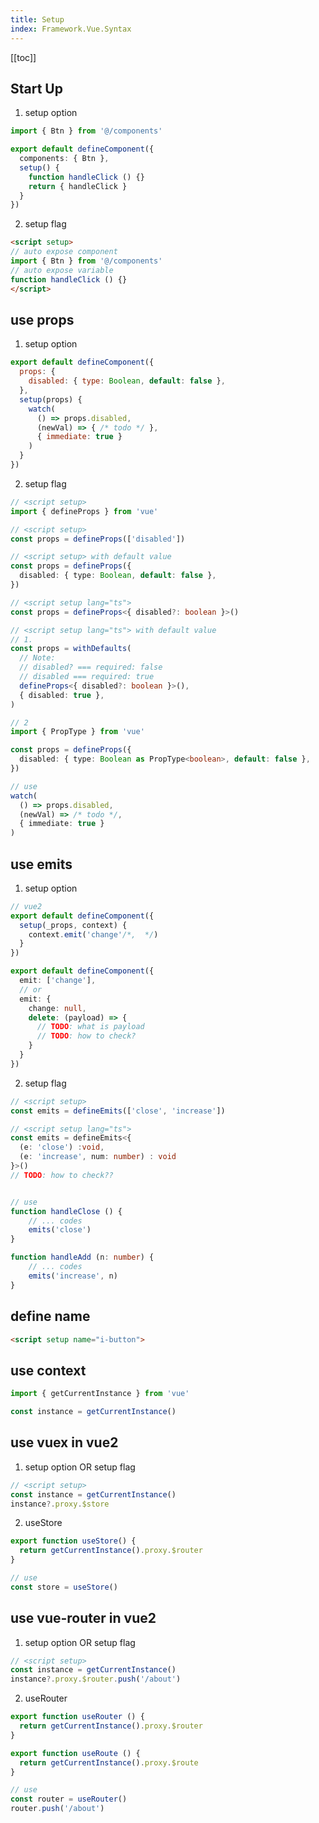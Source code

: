 ```yaml
---
title: Setup
index: Framework.Vue.Syntax
---
```


[[toc]]

## Start Up

1. setup option

```ts
import { Btn } from '@/components'

export default defineComponent({
  components: { Btn },
  setup() {
    function handleClick () {}
    return { handleClick }
  }
})
```

2. setup flag

``` html
<script setup>
// auto expose component
import { Btn } from '@/components'
// auto expose variable
function handleClick () {}
</script>
```

## use props

1. setup option

```js
export default defineComponent({
  props: {
    disabled: { type: Boolean, default: false },
  },
  setup(props) {
    watch(
      () => props.disabled, 
      (newVal) => { /* todo */ }, 
      { immediate: true }
    )
  }
})
```

2. setup flag  

``` ts
// <script setup>
import { defineProps } from 'vue'

// <script setup>
const props = defineProps(['disabled'])

// <script setup> with default value
const props = defineProps({
  disabled: { type: Boolean, default: false },
})

// <script setup lang="ts">
const props = defineProps<{ disabled?: boolean }>()

// <script setup lang="ts"> with default value
// 1.
const props = withDefaults(
  // Note: 
  // disabled? === required: false
  // disabled === required: true
  defineProps<{ disabled?: boolean }>(),
  { disabled: true },
)

// 2
import { PropType } from 'vue'

const props = defineProps({
  disabled: { type: Boolean as PropType<boolean>, default: false },
})

// use
watch(
  () => props.disabled, 
  (newVal) => /* todo */, 
  { immediate: true }
)
```

## use emits

1. setup option

``` ts
// vue2
export default defineComponent({
  setup(_props, context) {
    context.emit('change'/*,  */)
  }
})

export default defineComponent({
  emit: ['change'],
  // or
  emit: {
    change: null,
    delete: (payload) => {
      // TODO: what is payload
      // TODO: how to check?
    }
  }
})
```

2. setup flag 

``` ts
// <script setup>
const emits = defineEmits(['close', 'increase'])

// <script setup lang="ts">
const emits = defineEmits<{
  (e: 'close') :void,
  (e: 'increase', num: number) : void
}>()
// TODO: how to check??


// use
function handleClose () {
	// ... codes
	emits('close')
}

function handleAdd (n: number) {
	// ... codes
	emits('increase', n)
}
```


## define name

``` html
<script setup name="i-button">
```

## use context

``` ts
import { getCurrentInstance } from 'vue'

const instance = getCurrentInstance()
```

## use vuex in vue2

1. setup option OR setup flag

``` ts
// <script setup>
const instance = getCurrentInstance()
instance?.proxy.$store
```

2. useStore

``` ts
export function useStore() {
  return getCurrentInstance().proxy.$router
}

// use
const store = useStore()
```

## use vue-router in vue2

1. setup option OR setup flag

``` ts
// <script setup>
const instance = getCurrentInstance()
instance?.proxy.$router.push('/about')
```

2. useRouter

``` ts
export function useRouter () {
  return getCurrentInstance().proxy.$router
}

export function useRoute () {
  return getCurrentInstance().proxy.$route
}

// use
const router = useRouter()
router.push('/about')
```
